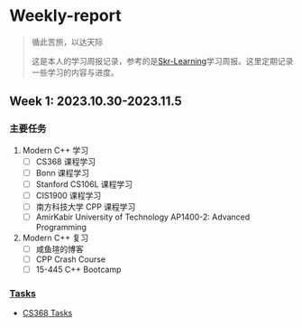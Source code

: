# Weekly-report

> 循此苦旅，以达天际
>
> 这是本人的学习周报记录，参考的是[Skr-Learning](https://github.com/Kiprey/Skr_Learning)学习周报。这里定期记录一些学习的内容与进度。

## Week 1: 2023.10.30-2023.11.5

### 主要任务

1. Modern C++ 学习
   - [ ] CS368 课程学习
   - [ ] Bonn 课程学习
   - [ ] Stanford CS106L 课程学习
   - [ ] CIS1900 课程学习
   - [ ] 南方科技大学 CPP 课程学习
   - [ ] AmirKabir University of Technology AP1400-2: Advanced Programming
2. Modern C++ 复习
   - [ ] 咸鱼瑄的博客
   - [ ] CPP Crash Course
   - [ ] 15-445 C++ Bootcamp

### [Tasks](./week1/)

- [CS368 Tasks](./week1/tasks.md#cs368)

